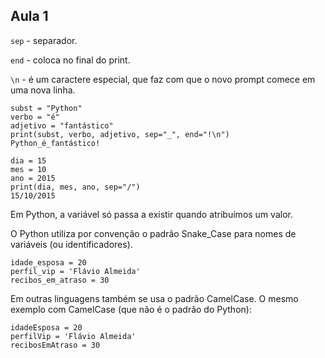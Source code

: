 ## Aula 1

`sep` - separador.

`end` - coloca no final do print.

`\n` - é um caractere especial, que faz com que o novo prompt comece em uma nova linha.

````
subst = "Python"
verbo = "é"
adjetivo = "fantástico"
print(subst, verbo, adjetivo, sep="_", end="!\n")
Python_é_fantástico!
````

````
dia = 15
mes = 10
ano = 2015
print(dia, mes, ano, sep="/")
15/10/2015
````

Em Python, a variável só passa a existir quando atribuímos um valor.

O Python utiliza por convenção o padrão Snake_Case para nomes de variáveis (ou identificadores).

````
idade_esposa = 20
perfil_vip = 'Flávio Almeida'
recibos_em_atraso = 30
````

Em outras linguagens também se usa o padrão CamelCase. O mesmo exemplo com CamelCase (que não é o padrão do Python):

````
idadeEsposa = 20
perfilVip = 'Flávio Almeida'
recibosEmAtraso = 30
````